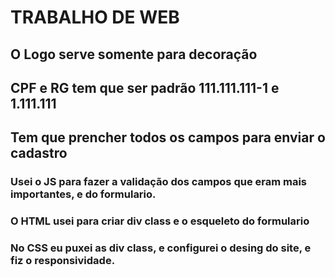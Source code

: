# TRABALHO DE WEB

## O Logo serve somente para decoração
## CPF e RG tem que ser padrão 111.111.111-1 e 1.111.111
## Tem que prencher todos os campos para enviar o cadastro

### Usei o JS para fazer a validação dos campos que eram mais importantes, e do formulario.
### O HTML usei para criar div class e o esqueleto do formulario
### No CSS eu puxei as div class, e configurei o desing do site, e fiz o responsividade.
